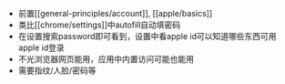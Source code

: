 - 前置[[general-principles/account]], [[apple/basics]]
- 类比[[chrome/settings]]中autofill自动填密码
- 在设置搜索password即可看到，设置中看apple id可以知道哪些东西可用apple id登录
- 不光浏览器网页能用，应用中内置访问可能也能用
- 需要指纹/人脸/密码等